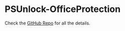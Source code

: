 # PSUnlock-OfficeProtection
Check the [GitHub Repo](https://github.com/AndrewWayLCA/PSUnlock-OfficeProtection) for all the details.